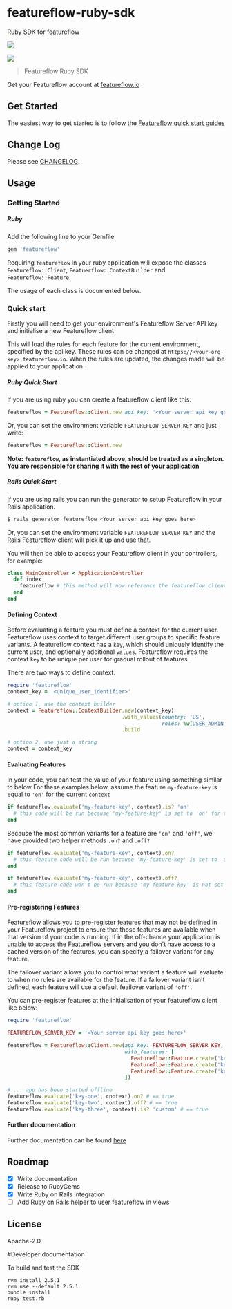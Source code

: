 # featureflow-ruby-sdk
Ruby SDK for featureflow

[![][dependency-img]][dependency-url]

[![][rubygems-img]][rubygems-url]

> Featureflow Ruby SDK

Get your Featureflow account at [featureflow.io](http://www.featureflow.io)

## Get Started

The easiest way to get started is to follow the [Featureflow quick start guides](http://docs.featureflow.io/docs)

## Change Log

Please see [CHANGELOG](https://github.com/featureflow/featureflow-node-sdk/blob/master/CHANGELOG.md).

## Usage

### Getting Started

##### Ruby

Add the following line to your Gemfile

```ruby
gem 'featureflow'
```

Requiring `featureflow` in your ruby application will expose the classes
 `Featureflow::Client`, `Featuerflow::ContextBuilder` and `Featureflow::Feature`.

The usage of each class is documented below.

### Quick start

Firstly you will need to get your environment's Featureflow Server API key and initialise a new Featureflow client

This will load the rules for each feature for the current environment, specified by the api key.
These rules can be changed at `https://<your-org-key>.featureflow.io`. 
When the rules are updated, the changes made will be applied to your application.

##### Ruby Quick Start

If you are using ruby you can create a featureflow client like this:

```ruby
featureflow = Featureflow::Client.new api_key: '<Your server api key goes here>'
```

Or, you can set the environment variable `FEATUREFLOW_SERVER_KEY` and just write:

```ruby
featureflow = Featureflow::Client.new
```
**Note: `featureflow`, as instantiated above, should be treated as a singleton. You are responsible for sharing it with the rest of your application**

##### Rails Quick Start

If you are using rails you can run the generator to setup Featureflow in your Rails application.

```bash
$ rails generator featureflow <Your server api key goes here>
```

Or, you can set the environment variable `FEATUREFLOW_SERVER_KEY` and the Rails Featureflow client will pick it up and use that.

You will then be able to access your Featureflow client in your controllers, for example:

```ruby
class MainController < ApplicationController
  def index
    featureflow # this method will now reference the featureflow client
  end
end
```



#### Defining Context

Before evaluating a feature you must define a context for the current user.  
Featureflow uses context to target different user groups to specific feature variants. 
A featureflow context has a `key`, which should uniquely identify the current user, and optionally additional `values`. 
Featureflow requires the context `key` to be unique per user for gradual rollout of features.

There are two ways to define context:
```ruby
require 'featureflow'
context_key = '<unique_user_identifier>'

# option 1, use the context builder
context = Featureflow::ContextBuilder.new(context_key)
                                     .with_values(country: 'US',
                                                  roles: %w[USER_ADMIN, BETA_CUSTOMER])
                                     .build

# option 2, use just a string
context = context_key
```

#### Evaluating Features

In your code, you can test the value of your feature using something similar to below
For these examples below, assume the feature `my-feature-key` is equal to `'on'` for the current `context`
```ruby
if featureflow.evaluate('my-feature-key', context).is? 'on'
  # this code will be run because 'my-feature-key' is set to 'on' for the given context
end
```
Because the most common variants for a feature are `'on'` and `'off'`, we have provided two helper methods `.on?` and `.off?`

```ruby
if featureflow.evaluate('my-feature-key', context).on?
  # this feature code will be run because 'my-feature-key' is set to 'on'
end

if featureflow.evaluate('my-feature-key', context).off?
  # this feature code won't be run because 'my-feature-key' is not set to 'off'
end
```

#### Pre-registering Features

Featureflow allows you to pre-register features that may not be defined in your Featureflow project to ensure that those 
features are available when that version of your code is running. 
If in the off-chance your application is unable to access the Featureflow servers and you don't have access 
to a cached version of the features, you can specify a failover variant for any feature. 

The failover variant allows you to control what variant a feature will evaluate to when no rules are available for the feature.
If a failover variant isn't defined, each feature will use a default feailover variant of `'off'`.

You can pre-register features at the initialisation of your featureflow client like below:

```ruby
require 'featureflow'

FEATUREFLOW_SERVER_KEY = '<Your server api key goes here>'

featureflow = Featureflow::Client.new(api_key: FEATUREFLOW_SERVER_KEY,
                                      with_features: [
                                        Featureflow::Feature.create('key-one', 'on'),
                                        Featureflow::Feature.create('key-two'),
                                        Featureflow::Feature.create('key-three', 'custom'),
                                      ])

# ... app has been started offline
featureflow.evaluate('key-one', context).on? # == true
featureflow.evaluate('key-two', context).off? # == true
featureflow.evaluate('key-three', context).is? 'custom' # == true

```

#### Further documentation
Further documentation can be found [here](http://docs.featureflow.io/docs)

## Roadmap
- [x] Write documentation
- [x] Release to RubyGems
- [x] Write Ruby on Rails integration
- [ ] Add Ruby on Rails helper to user featureflow in views

## License

Apache-2.0

[rubygems-url]: https://rubygems.org/gems/featureflow
[rubygems-img]: https://badge.fury.io/rb/featureflow.png

[dependency-url]: https://www.featureflow.io
[dependency-img]: https://www.featureflow.io/wp-content/uploads/2016/12/featureflow-web.png

#Developer documentation

To build and test the SDK

```
rvm install 2.5.1
rvm use --default 2.5.1
bundle install
ruby test.rb
```